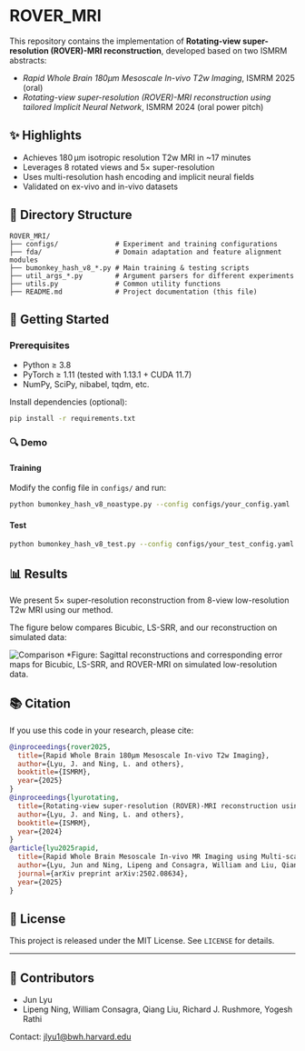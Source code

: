 # ROVER_MRI

This repository contains the implementation of **Rotating-view super-resolution (ROVER)-MRI reconstruction**, developed based on two ISMRM abstracts:

- *Rapid Whole Brain 180µm Mesoscale In-vivo T2w Imaging*, ISMRM 2025 (oral)
- *Rotating-view super-resolution (ROVER)-MRI reconstruction using tailored Implicit Neural Network*, ISMRM 2024 (oral power pitch)

## ✨ Highlights

- Achieves 180 µm isotropic resolution T2w MRI in ~17 minutes
- Leverages 8 rotated views and 5× super-resolution
- Uses multi-resolution hash encoding and implicit neural fields
- Validated on ex-vivo and in-vivo datasets

## 📂 Directory Structure

```
ROVER_MRI/
├── configs/              # Experiment and training configurations
├── fda/                  # Domain adaptation and feature alignment modules
├── bumonkey_hash_v8_*.py # Main training & testing scripts
├── util_args_*.py        # Argument parsers for different experiments
├── utils.py              # Common utility functions
├── README.md             # Project documentation (this file)
```

## 🚀 Getting Started

### Prerequisites

- Python ≥ 3.8
- PyTorch ≥ 1.11 (tested with 1.13.1 + CUDA 11.7)
- NumPy, SciPy, nibabel, tqdm, etc.

Install dependencies (optional):

```bash
pip install -r requirements.txt
```

### 🔍 Demo

#### Training

Modify the config file in `configs/` and run:

```bash
python bumonkey_hash_v8_noastype.py --config configs/your_config.yaml
```

#### Test

```bash
python bumonkey_hash_v8_test.py --config configs/your_test_config.yaml
```

## 📊 Results

We present 5× super-resolution reconstruction from 8-view low-resolution T2w MRI using our method.

The figure below compares Bicubic, LS-SRR, and our reconstruction on simulated data:

![Comparison](BUMonkey_Results/bumonkey.png)
*Figure: Sagittal reconstructions and corresponding error maps for Bicubic, LS-SRR, and ROVER-MRI on simulated low-resolution data.


## 📚 Citation

If you use this code in your research, please cite:

```bibtex
@inproceedings{rover2025,
  title={Rapid Whole Brain 180µm Mesoscale In-vivo T2w Imaging},
  author={Lyu, J. and Ning, L. and others},
  booktitle={ISMRM},
  year={2025}
}
@inproceedings{lyurotating,
  title={Rotating-view super-resolution (ROVER)-MRI reconstruction using tailored Implicit Neural Network},
  author={Lyu, J. and Ning, L. and others},
  booktitle={ISMRM},
  year={2024}
}
@article{lyu2025rapid,
  title={Rapid Whole Brain Mesoscale In-vivo MR Imaging using Multi-scale Implicit Neural Representation},
  author={Lyu, Jun and Ning, Lipeng and Consagra, William and Liu, Qiang and Rushmore, Richard J and Bilgic, Berkin and Rathi, Yogesh},
  journal={arXiv preprint arXiv:2502.08634},
  year={2025}
}
```

## 📄 License

This project is released under the MIT License. See `LICENSE` for details.

---
## 🤝 Contributors

- Jun Lyu
- Lipeng Ning, William Consagra, Qiang Liu, Richard J. Rushmore, Yogesh Rathi

Contact: jlyu1@bwh.harvard.edu
